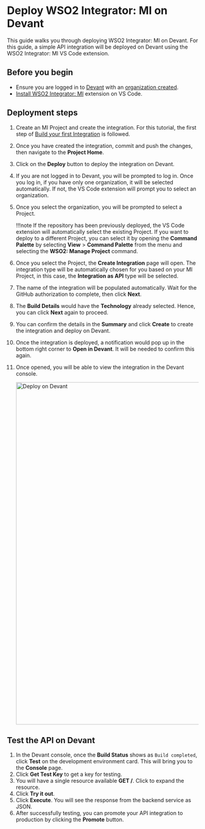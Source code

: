 # Deploy WSO2 Integrator: MI on Devant

This guide walks you through deploying WSO2 Integrator: MI on Devant. For this guide, a simple API integration will be deployed on Devant using the WSO2 Integrator: MI VS Code extension.

## Before you begin

- Ensure you are logged in to [Devant](https://wso2.com/devant/) with an [organization created](https://wso2.com/devant/docs/references/create-an-organization/).
- [Install WSO2 Integrator: MI]({{base_path}}/develop/mi-for-vscode/install-wso2-mi-for-vscode/) extension on VS Code.

## Deployment steps

1. Create an MI Project and create the integration. For this tutorial, the first step of [Build your first Integration]({{base_path}}/get-started/build-first-integration/first-integration-api-service/) is followed.
2. Once you have created the integration, commit and push the changes, then navigate to the **Project Home**.
3. Click on the **Deploy** button to deploy the integration on Devant.
4. If you are not logged in to Devant, you will be prompted to log in. Once you log in, if you have only one organization, it will be selected automatically. If not, the VS Code extension will prompt you to select an organization.
5. Once you select the organization, you will be prompted to select a Project. 

    !!!note
        If the repository has been previously deployed, the VS Code extension will automatically select the existing Project. If you want to deploy to a different Project, you can select it by opening the **Command Palette** by selecting **View** > **Command Palette** from the menu and selecting the **WSO2: Manage Project** command.

6. Once you select the Project, the **Create Integration** page will open. The integration type will be automatically chosen for you based on your MI Project, in this case, the **Integration as API** type will be selected.
7. The name of the integration will be populated automatically. Wait for the GitHub authorization to complete, then click **Next**.
8. The **Build Details** would have the **Technology** already selected. Hence, you can click **Next** again to proceed.
9. You can confirm the details in the **Summary** and click **Create** to create the integration and deploy on Devant.
10. Once the integration is deployed, a notification would pop up in the bottom right corner to **Open in Devant**. It will be needed to confirm this again.
11. Once opened, you will be able to view the integration in the Devant console. 

    <a href="{{base_path}}/assets/img/deploy/devant-deploy.gif"><img src="{{base_path}}/assets/img/deploy/devant-deploy.gif" alt="Deploy on Devant" width="900"></a>

## Test the API on Devant

1. In the Devant console, once the **Build Status** shows as `Build completed`, click **Test** on the development environment card. This will bring you to the **Console** page.
2. Click **Get Test Key** to get a key for testing.
3. You will have a single resource available **GET /**. Click to expand the resource.
4. Click **Try it out**.
5. Click **Execute**. You will see the response from the backend service as JSON.
6. After successfully testing, you can promote your API integration to production by clicking the **Promote** button.